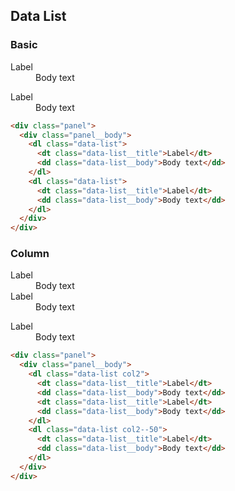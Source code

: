 <h2 id="data-list">Data List</h2>

### Basic

<div class="docs-example">
  <div class="panel">
    <div class="panel__body">
      <dl class="data-list">
        <dt class="data-list__title">Label</dt>
        <dd class="data-list__body">Body text</dd>
      </dl>
      <dl class="data-list">
        <dt class="data-list__title">Label</dt>
        <dd class="data-list__body">Body text</dd>
      </dl>
    </div>
  </div>
</div>

```html
<div class="panel">
  <div class="panel__body">
    <dl class="data-list">
      <dt class="data-list__title">Label</dt>
      <dd class="data-list__body">Body text</dd>
    </dl>
    <dl class="data-list">
      <dt class="data-list__title">Label</dt>
      <dd class="data-list__body">Body text</dd>
    </dl>
  </div>
</div>
```

### Column

<div class="docs-example">
  <div class="panel">
    <div class="panel__body">
      <dl class="data-list col2">
        <dt class="data-list__title">Label</dt>
        <dd class="data-list__body">Body text</dd>
        <dt class="data-list__title">Label</dt>
        <dd class="data-list__body">Body text</dd>
      </dl>
      <dl class="data-list col2--50">
        <dt class="data-list__title">Label</dt>
        <dd class="data-list__body">Body text</dd>
      </dl>
    </div>
  </div>
</div>

```html
<div class="panel">
  <div class="panel__body">
    <dl class="data-list col2">
      <dt class="data-list__title">Label</dt>
      <dd class="data-list__body">Body text</dd>
      <dt class="data-list__title">Label</dt>
      <dd class="data-list__body">Body text</dd>
    </dl>
    <dl class="data-list col2--50">
      <dt class="data-list__title">Label</dt>
      <dd class="data-list__body">Body text</dd>
    </dl>
  </div>
</div>
```
